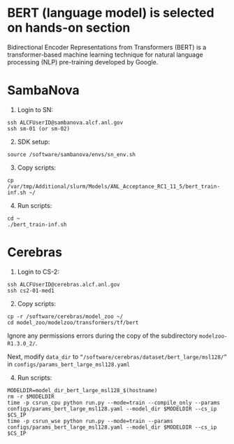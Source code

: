 # BERT (language model) is selected on hands-on section

Bidirectional Encoder Representations from Transformers (BERT) is a transformer-based machine learning technique for natural language processing (NLP) pre-training developed by Google.


# SambaNova

1. Login to SN:  
```
ssh ALCFUserID@sambanova.alcf.anl.gov 
ssh sm-01 (or sm-02)
```

2. SDK setup:  
```
source /software/sambanova/envs/sn_env.sh
```

3. Copy scripts:  
```
cp /var/tmp/Additional/slurm/Models/ANL_Acceptance_RC1_11_5/bert_train-inf.sh ~/
```

4. Run scripts:  
```
cd ~
./bert_train-inf.sh
```


# Cerebras

1. Login to CS-2:  
```
ssh ALCFUserID@cerebras.alcf.anl.gov 
ssh cs2-01-med1
```

2. Copy scripts:  
```
cp -r /software/cerebras/model_zoo ~/  
cd model_zoo/modelzoo/transformers/tf/bert  
```
Ignore any permissions errors during the copy of the subdirectory `modelzoo-R1.3.0_2/`.


Next, modify `data_dir` to `“/software/cerebras/dataset/bert_large/msl128/”` in `configs/params_bert_large_msl128.yaml`

4. Run scripts:  
```
MODELDIR=model_dir_bert_large_msl128_$(hostname)  
rm -r $MODELDIR  
time -p csrun_cpu python run.py --mode=train --compile_only --params configs/params_bert_large_msl128.yaml --model_dir $MODELDIR --cs_ip $CS_IP  
time -p csrun_wse python run.py --mode=train --params configs/params_bert_large_msl128.yaml --model_dir $MODELDIR --cs_ip $CS_IP
```

